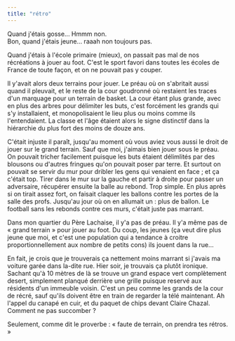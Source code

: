 ```yaml
---
title: "rétro"
---
```


Quand j'étais gosse... Hmmm non.  
Bon, quand j'étais jeune... raaah non toujours pas.

Quand j'étais à l'école primaire (mieux), on passait pas mal de nos
récréations à jouer au foot. C'est le sport favori dans toutes les écoles de
France de toute façon, et on ne pouvait pas y couper.

Il y'avait alors deux terrains pour jouer. Le préau où on s'abritait aussi
quand il pleuvait, et le reste de la cour goudronné où restaient les traces
d'un marquage pour un terrain de basket. La cour étant plus grande, avec en
plus des arbres pour délimiter les buts, c'est forcément les grands qui s'y
installaient, et monopolisaient le lieu plus ou moins comme ils l'entendaient.
La classe et l'âge étaient alors le signe distinctif dans la hiérarchie du
plus fort des moins de douze ans.

C'était injuste il paraît, jusqu'au moment où vous aviez vous aussi le droit
de jouer sur le grand terrain. Sauf que moi, j'aimais bien jouer sous le
préau. On pouvait tricher facilement puisque les buts étaient délimlités par
des blousons ou d'autres fringues qu'on pouvait poser par terre. Et surtout on
pouvait se servir du mur pour dribler les gens qui venaient en face ; et ça
c'était top. Tirer dans le mur sur la gauche et partir à droite pour passer un
adversaire, récupérer ensuite la balle au rebond. Trop simple. En plus après
si on tirait assez fort, on faisait claquer les ballons contre les portes de
la salle des profs. Jusqu'au jour où on en allumait un : plus de ballon. Le
football sans les rebonds contre ces murs, c'était juste pas marrant.

Dans mon quartier du Père Lachaise, il y'a pas de préau. Il y'a même pas de «
grand terrain » pour jouer au foot. Du coup, les jeunes (ça veut dire plus
jeune que moi, et c'est une population qui a tendance à croitre
proportionnellement aux nombre de petits cons) ils jouent dans la rue...

En fait, je crois que je trouverais ça nettement moins marrant si j'avais ma
voiture garée dans la-dite rue. Hier soir, je trouvais ça plutôt ironique.
Sachant qu'à 10 mètres de là se trouve un grand espace vert complètement
desert, simplement planqué derrière une grille puisque reservé aux résidents
d'un immeuble voisin. C'est un peu comme les grands de la cour de récré, sauf
qu'ils doivent être en train de regarder la télé maintenant. Ah l'appel du
canapé en cuir, et du paquet de chips devant Claire Chazal. Comment ne pas
succomber ?

Seulement, comme dit le proverbe : « faute de terrain, on prendra tes rétros.
»

